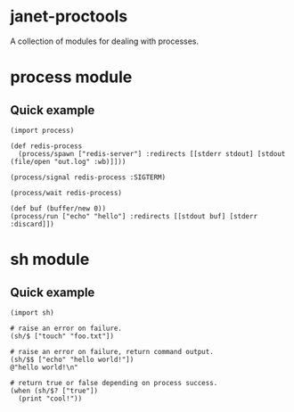 # janet-proctools

A collection of modules for dealing with processes.

# process module

## Quick example

```
(import process)

(def redis-process 
  (process/spawn ["redis-server"] :redirects [[stderr stdout] [stdout (file/open "out.log" :wb)]]))

(process/signal redis-process :SIGTERM)

(process/wait redis-process)

(def buf (buffer/new 0))
(process/run ["echo" "hello"] :redirects [[stdout buf] [stderr :discard]])
```

# sh module

## Quick example

```
(import sh)

# raise an error on failure.
(sh/$ ["touch" "foo.txt"])

# raise an error on failure, return command output.
(sh/$$ ["echo" "hello world!"])
@"hello world!\n"

# return true or false depending on process success.
(when (sh/$? ["true"])
  (print "cool!"))

```
